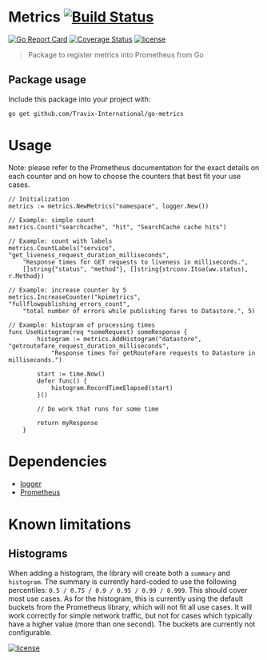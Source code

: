 # Metrics [![Build Status](https://travis-ci.org/Travix-International/go-metrics.svg?branch=master)](https://travis-ci.org/Travix-International/go-metrics?branch=master)

[![Go Report Card](https://goreportcard.com/badge/github.com/Travix-International/go-metrics)](https://goreportcard.com/report/github.com/Travix-International/go-metrics) [![Coverage Status](https://coveralls.io/repos/github/Travix-International/go-metrics/badge.svg?branch=master)](https://coveralls.io/github/Travix-International/go-metrics?branch=master) 
[![license](https://img.shields.io/github/license/mashape/apistatus.svg)](https://github.com/Travix-International/go-metrics/blob/master/LICENSE)


> Package to register metrics into Prometheus from Go

## Package usage

Include this package into your project with:

```
go get github.com/Travix-International/go-metrics
```

# Usage

Note: please refer to the Prometheus documentation for the exact details on each counter and 
on how to choose the counters that best fit your use cases.

```golang
// Initialization
metrics := metrics.NewMetrics("namespace", logger.New())

// Example: simple count
metrics.Count("searchcache", "hit", "SearchCache cache hits")

// Example: count with labels
metrics.CountLabels("service", "get_liveness_request_duration_milliseconds", 
	"Response times for GET requests to liveness in milliseconds.",
	[]string{"status", "method"}, []string{strconv.Itoa(ww.status), r.Method})

// Example: increase counter by 5
metrics.IncreaseCounter("kpimetrics", "fullflowpublishing_errors_count", 
	"total number of errors while publishing fares to Datastore.", 5)

// Example: histogram of processing times
func UseHistogram(req *someRequest) someResponse {
		histogram := metrics.AddHistogram("datastore", "getroutefare_request_duration_milliseconds", 
			"Response times for getRouteFare requests to Datastore in milliseconds.")
		
		start := time.Now()
		defer func() {
			histogram.RecordTimeElapsed(start)
		}()

		// Do work that runs for some time

		return myResponse
	}
```

# Dependencies

* [logger](https://github.com/Travix-International/logger) 
* [Prometheus](https://github.com/prometheus/client_golang/prometheus)

# Known limitations

## Histograms

When adding a histogram, the library will create both a `summary` and `histogram`. The summary is currently hard-coded
to use the following percentiles: `0.5 / 0.75 / 0.9 / 0.95 / 0.99 / 0.999`. This should cover most use cases. As for the
histogram, this is currently using the default buckets from the Prometheus library, which will not fit all use cases. It will
work correctly for simple network traffic, but not for cases which typically have a higher value (more than one second).
The buckets are currently not configurable.


[![license](https://img.shields.io/github/license/mashape/apistatus.svg)](https://github.com/Travix-International/go-metrics/blob/master/LICENSE)
